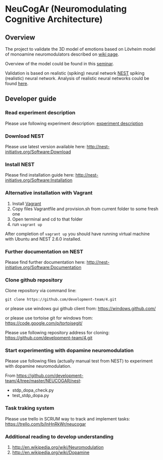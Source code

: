 # NeuCogAr (Neuromodulating Cognitive Architecture)

## Overview

The project to validate the 3D model of emotions based on Lövheim model of monoamine neuromodulators described on [wiki page](http://en.wikipedia.org/wiki/L%C3%B6vheim_cube_of_emotion).

Overview of the model could be found in this [seminar](https://github.com/max-talanov/1/blob/master/cognitive%20technologies%20seminars/2014-12-17%20Computational%20affective%20thinking%20model%20%20Techtalk.md#monoamines-model).

Validation is based on realistic (spiking) neural network [NEST](http://nest-initiative.org/Software:About_NEST) spiking (realistic) neural network. Analysis of realistic neural networks could be found [here](https://github.com/max-talanov/1/blob/master/computational%20emotional%20thinking%20course/realistic_nns.md).

## Developer guide

### Read experiment description

Please use following experiment description: [experiment description](experiment_description.md)

### Download NEST

Please use latest version available here: http://nest-initiative.org/Software:Download

### Install NEST

Please find installation guide here: http://nest-initiative.org/Software:Installation

### Alternative installation with Vagrant

1. Install [Vagrant](https://www.vagrantup.com)
1. Copy files Vagrantfile and provision.sh from current folder
to some fresh one
1. Open terminal and cd to that folder
1. run `vagrant up`

After completion of `vagrant up` you should have running
virtual machine with Ubuntu and NEST 2.6.0 installed.


### Further documentation on NEST

Please find further documentation here: http://nest-initiative.org/Software:Documentation

### Clone github repository

Clone repository via command line:

```shellscript
git clone https://github.com/development-team/4.git
```

or please use windows gui github client from: https://windows.github.com/

or please use tortoise git for windows from: https://code.google.com/p/tortoisegit/

Please use following repository address for cloning: https://github.com/development-team/4.git

### Start experimenting with dopamine neuromodulation

Please use following files (actually manual test from NEST) to experiment with dopamine neuromodulation.

From https://github.com/development-team/4/tree/master/NEUCOGAR/nest:

- stdp_dopa_check.py
- test_stdp_dopa.py

### Task traking system

Please use trello in SCRUM way to track and implement tasks: https://trello.com/b/lnHnRkWr/neucogar

### Additional reading to develop understanding

1. http://en.wikipedia.org/wiki/Neuromodulation
1. http://en.wikipedia.org/wiki/Dopamine

